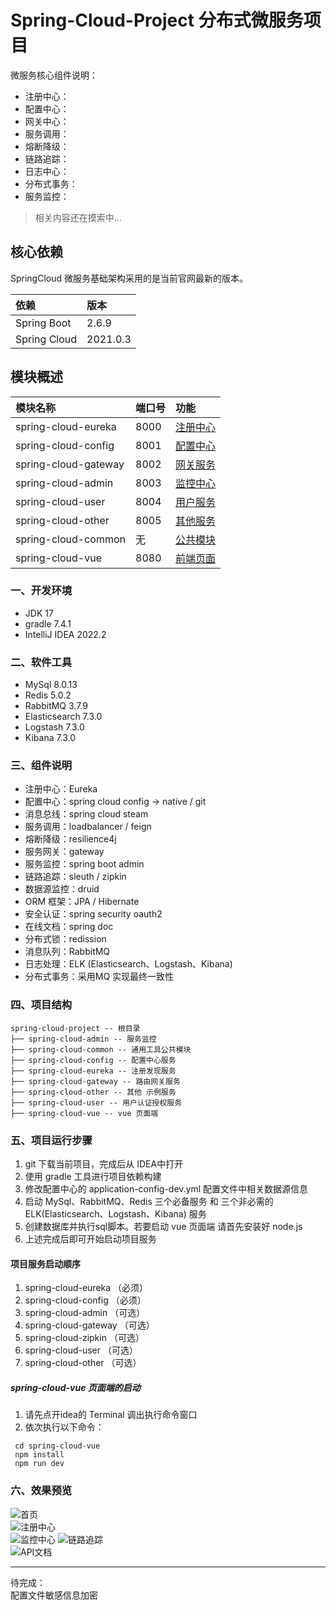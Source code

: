 # Spring-Cloud-Project 分布式微服务项目

微服务核心组件说明：  
* 注册中心：  
* 配置中心：  
* 网关中心：
* 服务调用：  
* 熔断降级：
* 链路追踪：
* 日志中心：
* 分布式事务：
* 服务监控：
> 相关内容还在摸索中...

## 核心依赖

SpringCloud 微服务基础架构采用的是当前官网最新的版本。

| 依赖 | 版本 |  
|:--|:--|  
| Spring Boot | 2.6.9 |  
| Spring Cloud | 2021.0.3 |

## 模块概述

| 模块名称 | 端口号 | 功能 |  
|:--|:--|:--|  
| spring-cloud-eureka | 8000 | [注册中心](./spring-cloud-eureka/README.md) |   
| spring-cloud-config | 8001 | [配置中心](./spring-cloud-config/README.md) |   
| spring-cloud-gateway | 8002 | [网关服务](./spring-cloud-gateway/README.md) |   
| spring-cloud-admin | 8003 | [监控中心](./spring-cloud-admin/README.md) |  
| spring-cloud-user | 8004 | [用户服务](./spring-cloud-user/README.md) |   
| spring-cloud-other | 8005 | [其他服务](./spring-cloud-other/README.md) |   
| spring-cloud-common | 无 | [公共模块](./spring-cloud-common/README.md) |   
| spring-cloud-vue | 8080 | [前端页面](./spring-cloud-vue/README.md) |

### 一、开发环境
* JDK 17  
* gradle 7.4.1  
* IntelliJ IDEA 2022.2  

### 二、软件工具  
* MySql 8.0.13  
* Redis 5.0.2
* RabbitMQ 3.7.9  
* Elasticsearch 7.3.0
* Logstash 7.3.0
* Kibana 7.3.0  

### 三、组件说明  
* 注册中心：Eureka  
* 配置中心：spring cloud config -> native / git
* 消息总线：spring cloud steam
* 服务调用：loadbalancer / feign
* 熔断降级：resilience4j
* 服务网关：gateway
* 服务监控：spring boot admin
* 链路追踪：sleuth / zipkin
* 数据源监控：druid
* ORM 框架：JPA / Hibernate
* 安全认证：spring security oauth2
* 在线文档：spring doc
* 分布式锁：redission
* 消息队列：RabbitMQ
* 日志处理：ELK (Elasticsearch、Logstash、Kibana)
* 分布式事务：采用MQ 实现最终一致性

### 四、项目结构  
```
spring-cloud-project -- 根目录
├── spring-cloud-admin -- 服务监控
├── spring-cloud-common -- 通用工具公共模块
├── spring-cloud-config -- 配置中心服务
├── spring-cloud-eureka -- 注册发现服务
├── spring-cloud-gateway -- 路由网关服务
├── spring-cloud-other -- 其他 示例服务
├── spring-cloud-user -- 用户认证授权服务
├── spring-cloud-vue -- vue 页面端
```

### 五、项目运行步骤  
1. git 下载当前项目，完成后从 IDEA中打开
2. 使用 gradle 工具进行项目依赖构建
3. 修改配置中心的 application-config-dev.yml 配置文件中相关数据源信息
4. 启动 MySql、RabbitMQ、Redis 三个必备服务 和 三个非必需的 ELK(Elasticsearch、Logstash、Kibana) 服务
5. 创建数据库并执行sql脚本。若要启动 vue 页面端 请首先安装好 node.js
6. 上述完成后即可开始启动项目服务  

#### 项目服务启动顺序  
1. spring-cloud-eureka （必须）
2. spring-cloud-config （必须）
3. spring-cloud-admin （可选）
4. spring-cloud-gateway （可选）
5. spring-cloud-zipkin （可选）
6. spring-cloud-user （可选）
7. spring-cloud-other （可选）  

##### spring-cloud-vue 页面端的启动  
1. 请先点开idea的 Terminal 调出执行命令窗口
2. 依次执行以下命令：  
``` 
 cd spring-cloud-vue  
 npm install
 npm run dev
```

### 六、效果预览
![首页](/images/index.png)  
![注册中心](/images/eureka.png)  
![监控中心](/images/admin.png)
![链路追踪](/images/zipkin.png)  
![API文档](/images/swagger.png)

***
待完成：    
配置文件敏感信息加密  
